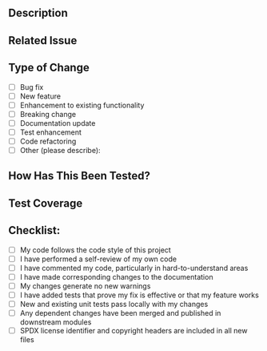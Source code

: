 <!-- SPDX-License-Identifier: Apache-2.0 -->
<!-- Copyright (c) 2025 Scott Friedman and Project Contributors -->
## Description

<!-- Describe your changes in detail -->

## Related Issue

<!-- Please link to the issue here: -->

## Type of Change

<!-- Please check the one that applies to this PR using "x". -->

- [ ] Bug fix
- [ ] New feature
- [ ] Enhancement to existing functionality
- [ ] Breaking change
- [ ] Documentation update
- [ ] Test enhancement
- [ ] Code refactoring
- [ ] Other (please describe):

## How Has This Been Tested?

<!-- Please describe the tests that you ran to verify your changes. -->

## Test Coverage

<!-- Please describe the test coverage for your changes. -->

## Checklist:

<!-- Go over all the following points, and put an "x" in all the boxes that apply. -->

- [ ] My code follows the code style of this project
- [ ] I have performed a self-review of my own code
- [ ] I have commented my code, particularly in hard-to-understand areas
- [ ] I have made corresponding changes to the documentation
- [ ] My changes generate no new warnings
- [ ] I have added tests that prove my fix is effective or that my feature works
- [ ] New and existing unit tests pass locally with my changes
- [ ] Any dependent changes have been merged and published in downstream modules
- [ ] SPDX license identifier and copyright headers are included in all new files